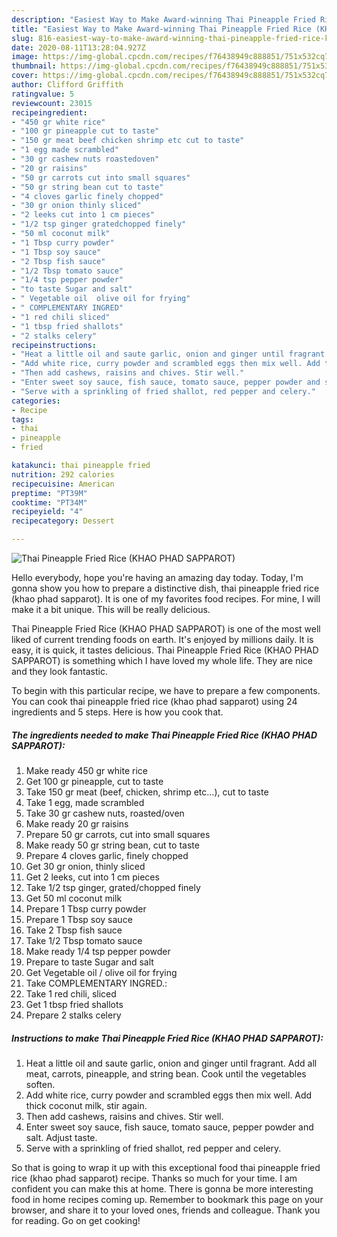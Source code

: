 ```yaml
---
description: "Easiest Way to Make Award-winning Thai Pineapple Fried Rice (KHAO PHAD SAPPAROT)"
title: "Easiest Way to Make Award-winning Thai Pineapple Fried Rice (KHAO PHAD SAPPAROT)"
slug: 816-easiest-way-to-make-award-winning-thai-pineapple-fried-rice-khao-phad-sapparot
date: 2020-08-11T13:28:04.927Z
image: https://img-global.cpcdn.com/recipes/f76438949c888851/751x532cq70/thai-pineapple-fried-rice-khao-phad-sapparot-recipe-main-photo.jpg
thumbnail: https://img-global.cpcdn.com/recipes/f76438949c888851/751x532cq70/thai-pineapple-fried-rice-khao-phad-sapparot-recipe-main-photo.jpg
cover: https://img-global.cpcdn.com/recipes/f76438949c888851/751x532cq70/thai-pineapple-fried-rice-khao-phad-sapparot-recipe-main-photo.jpg
author: Clifford Griffith
ratingvalue: 5
reviewcount: 23015
recipeingredient:
- "450 gr white rice"
- "100 gr pineapple cut to taste"
- "150 gr meat beef chicken shrimp etc cut to taste"
- "1 egg made scrambled"
- "30 gr cashew nuts roastedoven"
- "20 gr raisins"
- "50 gr carrots cut into small squares"
- "50 gr string bean cut to taste"
- "4 cloves garlic finely chopped"
- "30 gr onion thinly sliced"
- "2 leeks cut into 1 cm pieces"
- "1/2 tsp ginger gratedchopped finely"
- "50 ml coconut milk"
- "1 Tbsp curry powder"
- "1 Tbsp soy sauce"
- "2 Tbsp fish sauce"
- "1/2 Tbsp tomato sauce"
- "1/4 tsp pepper powder"
- "to taste Sugar and salt"
- " Vegetable oil  olive oil for frying"
- " COMPLEMENTARY INGRED"
- "1 red chili sliced"
- "1 tbsp fried shallots"
- "2 stalks celery"
recipeinstructions:
- "Heat a little oil and saute garlic, onion and ginger until fragrant. Add all meat, carrots, pineapple, and string bean. Cook until the vegetables soften."
- "Add white rice, curry powder and scrambled eggs then mix well. Add thick coconut milk, stir again."
- "Then add cashews, raisins and chives. Stir well."
- "Enter sweet soy sauce, fish sauce, tomato sauce, pepper powder and salt. Adjust taste."
- "Serve with a sprinkling of fried shallot, red pepper and celery."
categories:
- Recipe
tags:
- thai
- pineapple
- fried

katakunci: thai pineapple fried 
nutrition: 292 calories
recipecuisine: American
preptime: "PT39M"
cooktime: "PT34M"
recipeyield: "4"
recipecategory: Dessert

---
```



![Thai Pineapple Fried Rice (KHAO PHAD SAPPAROT)](https://img-global.cpcdn.com/recipes/f76438949c888851/751x532cq70/thai-pineapple-fried-rice-khao-phad-sapparot-recipe-main-photo.jpg)

Hello everybody, hope you're having an amazing day today. Today, I'm gonna show you how to prepare a distinctive dish, thai pineapple fried rice (khao phad sapparot). It is one of my favorites food recipes. For mine, I will make it a bit unique. This will be really delicious.



Thai Pineapple Fried Rice (KHAO PHAD SAPPAROT) is one of the most well liked of current trending foods on earth. It's enjoyed by millions daily. It is easy, it is quick, it tastes delicious. Thai Pineapple Fried Rice (KHAO PHAD SAPPAROT) is something which I have loved my whole life. They are nice and they look fantastic.


To begin with this particular recipe, we have to prepare a few components. You can cook thai pineapple fried rice (khao phad sapparot) using 24 ingredients and 5 steps. Here is how you cook that.

<!--inarticleads1-->

##### The ingredients needed to make Thai Pineapple Fried Rice (KHAO PHAD SAPPAROT):

1. Make ready 450 gr white rice
1. Get 100 gr pineapple, cut to taste
1. Take 150 gr meat (beef, chicken, shrimp etc...), cut to taste
1. Take 1 egg, made scrambled
1. Take 30 gr cashew nuts, roasted/oven
1. Make ready 20 gr raisins
1. Prepare 50 gr carrots, cut into small squares
1. Make ready 50 gr string bean, cut to taste
1. Prepare 4 cloves garlic, finely chopped
1. Get 30 gr onion, thinly sliced
1. Get 2 leeks, cut into 1 cm pieces
1. Take 1/2 tsp ginger, grated/chopped finely
1. Get 50 ml coconut milk
1. Prepare 1 Tbsp curry powder
1. Prepare 1 Tbsp soy sauce
1. Take 2 Tbsp fish sauce
1. Take 1/2 Tbsp tomato sauce
1. Make ready 1/4 tsp pepper powder
1. Prepare to taste Sugar and salt
1. Get  Vegetable oil / olive oil for frying
1. Take  COMPLEMENTARY INGRED.:
1. Take 1 red chili, sliced
1. Get 1 tbsp fried shallots
1. Prepare 2 stalks celery




<!--inarticleads2-->

##### Instructions to make Thai Pineapple Fried Rice (KHAO PHAD SAPPAROT):

1. Heat a little oil and saute garlic, onion and ginger until fragrant. Add all meat, carrots, pineapple, and string bean. Cook until the vegetables soften.
1. Add white rice, curry powder and scrambled eggs then mix well. Add thick coconut milk, stir again.
1. Then add cashews, raisins and chives. Stir well.
1. Enter sweet soy sauce, fish sauce, tomato sauce, pepper powder and salt. Adjust taste.
1. Serve with a sprinkling of fried shallot, red pepper and celery.




So that is going to wrap it up with this exceptional food thai pineapple fried rice (khao phad sapparot) recipe. Thanks so much for your time. I am confident you can make this at home. There is gonna be more interesting food in home recipes coming up. Remember to bookmark this page on your browser, and share it to your loved ones, friends and colleague. Thank you for reading. Go on get cooking!

